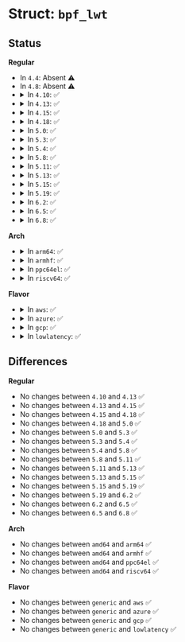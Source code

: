 # Struct: <code>bpf_lwt</code>

## Status
<b>Regular</b>
<ul>
<li>
In <code>4.4</code>: Absent ⚠️
</li>
<li>
In <code>4.8</code>: Absent ⚠️
</li>
<li>
<details>
<summary>In <code>4.10</code>: ✅</summary>

```c
struct bpf_lwt {
    struct bpf_lwt_prog in;
    struct bpf_lwt_prog out;
    struct bpf_lwt_prog xmit;
    int family;
};
```
</details>
</li>
<li>
<details>
<summary>In <code>4.13</code>: ✅</summary>

```c
struct bpf_lwt {
    struct bpf_lwt_prog in;
    struct bpf_lwt_prog out;
    struct bpf_lwt_prog xmit;
    int family;
};
```
</details>
</li>
<li>
<details>
<summary>In <code>4.15</code>: ✅</summary>

```c
struct bpf_lwt {
    struct bpf_lwt_prog in;
    struct bpf_lwt_prog out;
    struct bpf_lwt_prog xmit;
    int family;
};
```
</details>
</li>
<li>
<details>
<summary>In <code>4.18</code>: ✅</summary>

```c
struct bpf_lwt {
    struct bpf_lwt_prog in;
    struct bpf_lwt_prog out;
    struct bpf_lwt_prog xmit;
    int family;
};
```
</details>
</li>
<li>
<details>
<summary>In <code>5.0</code>: ✅</summary>

```c
struct bpf_lwt {
    struct bpf_lwt_prog in;
    struct bpf_lwt_prog out;
    struct bpf_lwt_prog xmit;
    int family;
};
```
</details>
</li>
<li>
<details>
<summary>In <code>5.3</code>: ✅</summary>

```c
struct bpf_lwt {
    struct bpf_lwt_prog in;
    struct bpf_lwt_prog out;
    struct bpf_lwt_prog xmit;
    int family;
};
```
</details>
</li>
<li>
<details>
<summary>In <code>5.4</code>: ✅</summary>

```c
struct bpf_lwt {
    struct bpf_lwt_prog in;
    struct bpf_lwt_prog out;
    struct bpf_lwt_prog xmit;
    int family;
};
```
</details>
</li>
<li>
<details>
<summary>In <code>5.8</code>: ✅</summary>

```c
struct bpf_lwt {
    struct bpf_lwt_prog in;
    struct bpf_lwt_prog out;
    struct bpf_lwt_prog xmit;
    int family;
};
```
</details>
</li>
<li>
<details>
<summary>In <code>5.11</code>: ✅</summary>

```c
struct bpf_lwt {
    struct bpf_lwt_prog in;
    struct bpf_lwt_prog out;
    struct bpf_lwt_prog xmit;
    int family;
};
```
</details>
</li>
<li>
<details>
<summary>In <code>5.13</code>: ✅</summary>

```c
struct bpf_lwt {
    struct bpf_lwt_prog in;
    struct bpf_lwt_prog out;
    struct bpf_lwt_prog xmit;
    int family;
};
```
</details>
</li>
<li>
<details>
<summary>In <code>5.15</code>: ✅</summary>

```c
struct bpf_lwt {
    struct bpf_lwt_prog in;
    struct bpf_lwt_prog out;
    struct bpf_lwt_prog xmit;
    int family;
};
```
</details>
</li>
<li>
<details>
<summary>In <code>5.19</code>: ✅</summary>

```c
struct bpf_lwt {
    struct bpf_lwt_prog in;
    struct bpf_lwt_prog out;
    struct bpf_lwt_prog xmit;
    int family;
};
```
</details>
</li>
<li>
<details>
<summary>In <code>6.2</code>: ✅</summary>

```c
struct bpf_lwt {
    struct bpf_lwt_prog in;
    struct bpf_lwt_prog out;
    struct bpf_lwt_prog xmit;
    int family;
};
```
</details>
</li>
<li>
<details>
<summary>In <code>6.5</code>: ✅</summary>

```c
struct bpf_lwt {
    struct bpf_lwt_prog in;
    struct bpf_lwt_prog out;
    struct bpf_lwt_prog xmit;
    int family;
};
```
</details>
</li>
<li>
<details>
<summary>In <code>6.8</code>: ✅</summary>

```c
struct bpf_lwt {
    struct bpf_lwt_prog in;
    struct bpf_lwt_prog out;
    struct bpf_lwt_prog xmit;
    int family;
};
```
</details>
</li>
</ul>
<b>Arch</b>
<ul>
<li>
<details>
<summary>In <code>arm64</code>: ✅</summary>

```c
struct bpf_lwt {
    struct bpf_lwt_prog in;
    struct bpf_lwt_prog out;
    struct bpf_lwt_prog xmit;
    int family;
};
```
</details>
</li>
<li>
<details>
<summary>In <code>armhf</code>: ✅</summary>

```c
struct bpf_lwt {
    struct bpf_lwt_prog in;
    struct bpf_lwt_prog out;
    struct bpf_lwt_prog xmit;
    int family;
};
```
</details>
</li>
<li>
<details>
<summary>In <code>ppc64el</code>: ✅</summary>

```c
struct bpf_lwt {
    struct bpf_lwt_prog in;
    struct bpf_lwt_prog out;
    struct bpf_lwt_prog xmit;
    int family;
};
```
</details>
</li>
<li>
<details>
<summary>In <code>riscv64</code>: ✅</summary>

```c
struct bpf_lwt {
    struct bpf_lwt_prog in;
    struct bpf_lwt_prog out;
    struct bpf_lwt_prog xmit;
    int family;
};
```
</details>
</li>
</ul>
<b>Flavor</b>
<ul>
<li>
<details>
<summary>In <code>aws</code>: ✅</summary>

```c
struct bpf_lwt {
    struct bpf_lwt_prog in;
    struct bpf_lwt_prog out;
    struct bpf_lwt_prog xmit;
    int family;
};
```
</details>
</li>
<li>
<details>
<summary>In <code>azure</code>: ✅</summary>

```c
struct bpf_lwt {
    struct bpf_lwt_prog in;
    struct bpf_lwt_prog out;
    struct bpf_lwt_prog xmit;
    int family;
};
```
</details>
</li>
<li>
<details>
<summary>In <code>gcp</code>: ✅</summary>

```c
struct bpf_lwt {
    struct bpf_lwt_prog in;
    struct bpf_lwt_prog out;
    struct bpf_lwt_prog xmit;
    int family;
};
```
</details>
</li>
<li>
<details>
<summary>In <code>lowlatency</code>: ✅</summary>

```c
struct bpf_lwt {
    struct bpf_lwt_prog in;
    struct bpf_lwt_prog out;
    struct bpf_lwt_prog xmit;
    int family;
};
```
</details>
</li>
</ul>

## Differences
<b>Regular</b>
<ul>
<li>
No changes between <code>4.10</code> and <code>4.13</code> ✅
</li>
<li>
No changes between <code>4.13</code> and <code>4.15</code> ✅
</li>
<li>
No changes between <code>4.15</code> and <code>4.18</code> ✅
</li>
<li>
No changes between <code>4.18</code> and <code>5.0</code> ✅
</li>
<li>
No changes between <code>5.0</code> and <code>5.3</code> ✅
</li>
<li>
No changes between <code>5.3</code> and <code>5.4</code> ✅
</li>
<li>
No changes between <code>5.4</code> and <code>5.8</code> ✅
</li>
<li>
No changes between <code>5.8</code> and <code>5.11</code> ✅
</li>
<li>
No changes between <code>5.11</code> and <code>5.13</code> ✅
</li>
<li>
No changes between <code>5.13</code> and <code>5.15</code> ✅
</li>
<li>
No changes between <code>5.15</code> and <code>5.19</code> ✅
</li>
<li>
No changes between <code>5.19</code> and <code>6.2</code> ✅
</li>
<li>
No changes between <code>6.2</code> and <code>6.5</code> ✅
</li>
<li>
No changes between <code>6.5</code> and <code>6.8</code> ✅
</li>
</ul>
<b>Arch</b>
<ul>
<li>
No changes between <code>amd64</code> and <code>arm64</code> ✅
</li>
<li>
No changes between <code>amd64</code> and <code>armhf</code> ✅
</li>
<li>
No changes between <code>amd64</code> and <code>ppc64el</code> ✅
</li>
<li>
No changes between <code>amd64</code> and <code>riscv64</code> ✅
</li>
</ul>
<b>Flavor</b>
<ul>
<li>
No changes between <code>generic</code> and <code>aws</code> ✅
</li>
<li>
No changes between <code>generic</code> and <code>azure</code> ✅
</li>
<li>
No changes between <code>generic</code> and <code>gcp</code> ✅
</li>
<li>
No changes between <code>generic</code> and <code>lowlatency</code> ✅
</li>
</ul>
